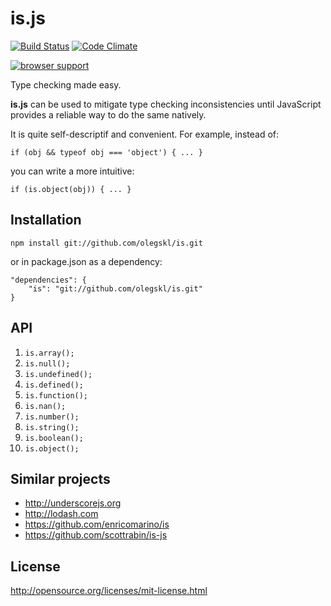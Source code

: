 # is.js

[![Build Status](https://travis-ci.org/olegskl/is.svg?branch=master)](https://travis-ci.org/olegskl/is)
[![Code Climate](https://codeclimate.com/github/olegskl/is.png)](https://codeclimate.com/github/olegskl/is)

[![browser support](https://ci.testling.com/olegskl/is.png)
](https://ci.testling.com/olegskl/is)

Type checking made easy.

**is.js** can be used to mitigate type checking inconsistencies until JavaScript provides a reliable way to do the same natively.

It is quite self-descriptif and convenient. For example, instead of:

    if (obj && typeof obj === 'object') { ... }

you can write a more intuitive:

    if (is.object(obj)) { ... }

## Installation

    npm install git://github.com/olegskl/is.git

or in package.json as a dependency:

    "dependencies": {
        "is": "git://github.com/olegskl/is.git"
    }

## API

1. `is.array();`
2. `is.null();`
3. `is.undefined();`
4. `is.defined();`
5. `is.function();`
6. `is.nan();`
7. `is.number();`
8. `is.string();`
9. `is.boolean();`
10. `is.object();`

## Similar projects

- http://underscorejs.org
- http://lodash.com
- https://github.com/enricomarino/is
- https://github.com/scottrabin/is-js

## License

http://opensource.org/licenses/mit-license.html
